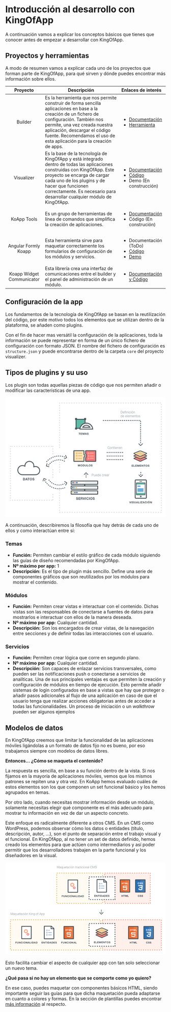 # Introducción al desarrollo con KingOfApp

A continuación vamos a explicar los conceptos básicos que tienes que conocer antes de empezar a desarrollar con KingOfApp.

## Proyectos y herramientas

A modo de resumen vamos a explicar cada uno de los proyectos que forman parte de KingOfApp, para qué sirven y dónde puedes encontrar más información sobre ellos.

| Proyecto   | Descripción | Enlaces de interés |
| :--------: | ----------- | :------------ |
| Builder    | Es la herramienta que nos permite construir de forma sencilla aplicaciones en base a la creación de un fichero de configuración. También nos permite, una vez creada nuestra aplicación, descargar el código fuente. Recomendamos el uso de esta aplicación para la creación de apps. | <ul><li>[Documentación](../getting_started/builder/readme.md)</li><li>[Herramienta](http://builder.kingofapp.com)</li></ul> |
| Visualizer | Es la base de la tecnología de KingOfApp y está integrado dentro de todas las aplicaciones construidas con KingOfApp. Este proyecto se encarga de cargar cada uno de los plugins y de hacer que funcionen correctamente. Es necesario para desarrollar cualquier módulo de KingOfApp. | <ul><li>[Documentación](visualizer/readme.md)</li> <li>[Código](https://github.com/KingofApp/com.kingofapp.visualizer)</li> <li>Demo (En construcción) |
| KoApp Tools | Es un grupo de herramientas de línea de comandos que simplifica la creación de aplicaciones. | <ul><li>[Documentación](tools/readme.md)</li> <li>Código (En construción)</li></ul> |
| Angular Formly Koapp | Esta herramienta sirve para maquetar correctamente los formularios de configuración de los módulos y servicios. |  <ul><li>Documentación (ToDo)</li> <li>[Código](https://github.com/KingofApp/angular-formly-templates-koapp)</li><li>[Demo](http://jsbin.com/qiwoxa/edit?html,css,js,output)</li></ul> |
| Koapp Widget Communicator | Esta librería crea una interfaz de comunicaciones entre el builder y el panel de administración de un módulo. | <ul><li>[Documentación y Código](https://github.com/KingofApp/koapp-widget-communicator)</li></ul> |

## Configuración de la app

Los fundamentos de la tecnología de KingOfApp se basan en la reutilización del código, por este motivo todos los elementos que se utilizan dentro de la plataforma, se añaden como plugins.

Con el fin de hacer mas versátil la configuración de la aplicaciones, toda la información se puede representar en forma de un único fichero de configuración con formato JSON. El nombre del fichero de configuración es `structure.json` y puede encontrarse dentro de la carpeta `core` del proyecto visualizer.

## Tipos de plugins y su uso

Los plugin son todas aquellas piezas de código que nos permiten añadir o modificar las características de una app.

![Diagrama de funcionamiento de los plugins en KingOfApp](../screenshots/funcionamientoPlataforma.png)

A continuación, describiremos la filosofía que hay detrás de cada uno de ellos y como interactúan entre sí:

### Temas

- **Función:** Permiten cambiar el estilo gráfico de cada módulo siguiendo las guías de diseño recomendadas por KingOfApp.
- **Nº máximo por app:** 1
- **Descripción:** Es el tipo de plugin más sencillo. Define una serie de componentes gráficos que son reutilizados por los módulos para mostrar el contenido.

### Módulos

- **Función:** Permiten crear vistas e interactuar con el contenido. Dichas vistas son las responsables de conectarse a fuentes de datos para mostrarlos e interactuar con ellos de la manera deseada.
- **Nº máximo por app:** Cualquier cantidad.
- **Descripción:** Son los encargados de crear vistas, de la navegación entre secciones y de definir todas las interacciones con el usuario.

### Servicios

- **Función:** Permiten crear lógica que corre en segundo plano.
- **Nº máximo por app:** Cualquier cantidad.
- **Descripción:** Son capaces de enlazar servicios transversales, como pueden ser las notificaciones push o conectarse a servicios de analíticas. Una de sus principales ventajas es que permiten la creación y configuración de módulos en tiempo de ejecución. Esto permite añadir sistemas de login configurados en base a vistas que hay que proteger o añadir pasos adicionales al flujo de una aplicación en caso de que el usuario tenga que realizar acciones obligatorias antes de acceder a todas las funcionalidades. Un proceso de iniciación o un *walkthrow* pueden ser algunos ejemplos

## Modelos de datos

En KingOfApp creemos que limitar la funcionalidad de las aplicaciones móviles ligándolas a un formato de datos fijo no es bueno, por eso trabajamos siempre con modelos de datos libres.

**Entonces... ¿Cómo se maqueta el contenido?**

La respuesta es sencilla, en base a su función dentro de la vista. Si nos fijamos en la mayoría de aplicaciones móviles, vemos que los mismos patrones se repiten una y otra vez. En KoApp hemos evaluado cuáles de estos elementos son los que componen un set funcional básico y los hemos agrupados en temas.

Por otro lado, cuando necesitas mostrar información desde un módulo, solamente necesitas elegir qué componente es el más adecuado para mostrar tu información en vez de dar un aspecto concreto.

Este enfoque es radicalmente diferente a otros CMS. En un CMS como WordPress, podemos observar cómo los datos o entidades (título, descripción, autor, ...), son el punto de separación entre el trabajo visual y el funcional. En KingOfApp, al no tener un set de datos definido, hemos creado los elementos para que actúen como intermediarios y así poder permitir que los desarrolladores trabajen en la parte funcional y los diseñadores en la visual.

![Diferencias de maquetación entre Wordpress y KingOfApp](../screenshots/CMSvsKingOfApp.png)

Esto facilita cambiar el aspecto de cualquier app con tan solo seleccionar un nuevo tema.

**¿Qué pasa si no hay un elemento que se comporte como yo quiero?**

En ese caso, puedes maquetar con componentes básicos HTML, siendo importante seguir las guías para que dicha maquetación pueda adaptarse en cuanto a colores y formas. En la sección de plantillas puedes encontrar [más información](themes.md) al respecto.
